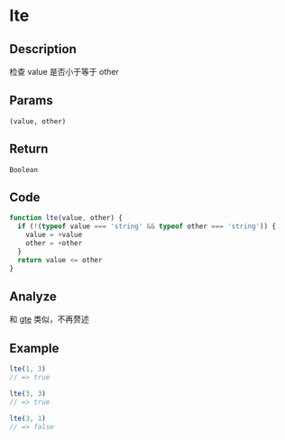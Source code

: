 # lte

## Description
检查 value 是否小于等于 other

## Params
`(value, other)`

## Return
`Boolean`

## Code
```js
function lte(value, other) {
  if (!(typeof value === 'string' && typeof other === 'string')) {
    value = +value
    other = +other
  }
  return value <= other
}
```

## Analyze
和 [gte](./gte.md) 类似，不再赘述

## Example
```js
lte(1, 3)
// => true

lte(3, 3)
// => true

lte(3, 1)
// => false

```
